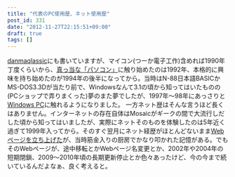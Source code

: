```yaml
---
title: "代表のPC使用歴、ネット使用歴"
post_id: 331
date: "2012-11-27T22:15:51+09:00"
draft: true
tags: []
---
```



[danmaqlassic](https://danmaq.com/category/goods?tag=pc)にも書いていますが、マイコン(つーか電子工作)含めれば1990年丁度くらいから、[真っ当な「パソコン」](https://danmaq.com/pc-h98s)に触り始めたのは1992年、本格的に興味を持ち始めたのが1994年の後半になってから。当時はN-88日本語BASICかMS-DOS3.3Dが当たり前で、Windowsなんて3.1の頃から知ってはいたものの(PCショップで弄りまくった)夢のまた夢でしたが、1997年～98年にあっさりと[Windows PC](https://danmaq.com/brezza5100cx)に触れるようになりました。 一方ネット歴はそんな言うほど長くはありません。インターネットの存在自体はMosaicがギークの間で大流行しだした頃から知ってはいましたが、実際にネットそのものを体験したのは5年近く過ぎて1999年入ってから。そのすぐ翌月にネット経歴がほとんどないまま[Webページを立ち上げた](https://danmaq.com/yasimcity2012)が、当時筋金入りの厨房でかなり叩かれた記憶がある。でもそのWebページが、途中移転とかWebページ名変更とか、2002年や2004年の短期閉鎖、2009～2010年頃の長期更新停止とか色々あったけど、今の今まで続いているんだよなぁ、良く考えると。
